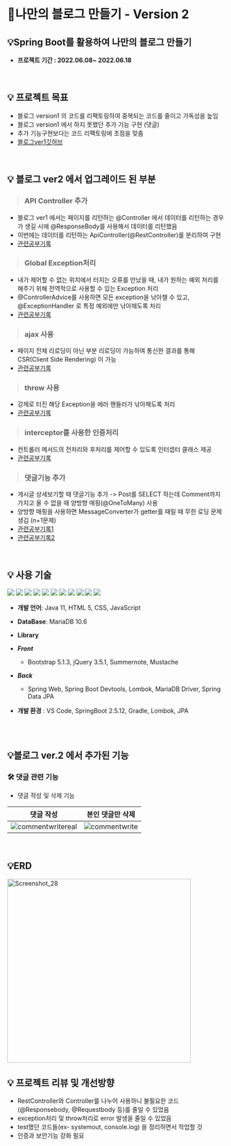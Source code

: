 # 📝나만의 블로그 만들기 - Version 2
##  **💡Spring Boot를 활용하여 나만의 블로그 만들기**

- **프로젝트 기간 : 2022.06.08~ 2022.06.18**
    
<br/>

## 💡 프로젝트 목표
- 블로그 version1 의 코드를 리팩토링하여 중복되는 코드를 줄이고 가독성을 높임
- 블로그 version1 에서 하지 못했던 추가 기능 구현 (댓글)
- 추가 기능구현보다는 코드 리팩토링에 초점을 맞춤
- [블로그ver1깃허브](https://github.com/emperor-juwon/blog_project_version_1)

<br/>

## 💡 블로그 ver2 에서 업그레이드 된 부분
> ### API Controller 추가

- 블로그 ver1 에서는 페이지를 리턴하는 @Controller 에서 데이터를 리턴하는 경우가 생길 시에 @ResponseBody를 사용해서 데이터를 리턴했음
- 이번에는 데이터를 리턴하는 ApiController(@RestController)를 분리하여 구현
- [관련공부기록](https://blog.naver.com/fwangjuwon/222680204093)

> ### Global Exception처리 
- 내가 제어할 수 없는 위치에서 터지는 오류를 만났을 때, 내가 원하는 예외 처리를 해주기 위해 전역적으로 사용할 수 있는 Exception 처리
- @ControllerAdvice를 사용하면 모든 exception을 낚아챌 수 있고, @ExceptionHandler 로 특정 예외에만 낚아채도록 처리
- [관련공부기록](https://blog.naver.com/fwangjuwon/222680270814)


> ### ajax 사용
- 페이지 전체 리로딩이 아닌 부분 리로딩이 가능하여 통신한 결과를 통해 CSR(Client Side Rendering) 이 가능
- [관련공부기록](https://blog.naver.com/fwangjuwon/222754964393)

> ### throw 사용
- 강제로 터진 해당 Exception을 에러 핸들러가 낚아채도록 처리
- [관련공부기록](https://blog.naver.com/fwangjuwon/222682690840)

> ### interceptor를 사용한 인증처리
- 컨트롤러 메서드의 전처리와 후처리를 제어할 수 있도록 인터셉터 클래스 제공
- [관련공부기록](https://blog.naver.com/fwangjuwon/222685109976)

> ### 댓글기능 추가
- 게시글 상세보기할 때 댓글기능 추가
-> Post를 SELECT 하는데 Comment까지 가지고 올 수 없을 때 양방향 매핑(@OneToMany) 사용
- 양방향 매핑을 사용하면 MessageConverter가 getter를 때릴 때 무한 로딩 문제 생김 (n+1문제)
- [관련공부기록1](https://blog.naver.com/fwangjuwon/222686540045)
- [관련공부기록2](https://blog.naver.com/fwangjuwon/222734758279)

<br/>

 ## 💡 사용 기술

<img src="https://img.shields.io/badge/-Java-007396"/>  <img src="https://img.shields.io/badge/-Spring-6DB33F"/>  <img src="https://img.shields.io/badge/-Apach%20Tomcat-F8DC75"/> <img src="https://img.shields.io/badge/-MariaDB-071D49"/> 
<img src="https://img.shields.io/badge/-HTML5-E34F26"/> <img src="https://img.shields.io/badge/-CSS-1572B6"/> <img src="https://img.shields.io/badge/-JavaScript-F7DF1E"/> <img src="https://img.shields.io/badge/-JQuery-0769AD"/> 
<img src="https://img.shields.io/badge/-Github-181717"/> <img src="https://img.shields.io/badge/-Git-F05032"/> <img src="https://img.shields.io/badge/-BootStrap-7952B3"/> 

- **개발 언어**: Java 11, HTML 5, CSS, JavaScript
- **DataBase**: MariaDB 10.6

- **Library**
- ***Front***
    - Bootstrap 5.1.3, jQuery 3.5.1, Summernote, Mustache
- ***Back***
    - Spring Web, Spring Boot Devtools, Lombok, MariaDB Driver, Spring Data JPA
- **개발 환경** : VS Code, SpringBoot 2.5.12, Gradle, Lombok, JPA
<br/>
<br/>
  
## 💡블로그 ver.2 에서 추가된 기능 

### 🛠 ****댓글 관련 기능****
- 댓글 작성 및 삭제 기능

| 댓글 작성| 본인 댓글만 삭제 |
|------|------|
|![commentwritereal](https://user-images.githubusercontent.com/104547351/173788224-13c82241-e3c6-44dd-9bb6-029e32671cc6.gif)|![commentwrite](https://user-images.githubusercontent.com/104547351/173788228-eb4d58f0-5aae-40cd-84d7-fadb45d39ad2.gif)|
<br/>

## 💡ERD
<img width="423" alt="Screenshot_28" src="https://user-images.githubusercontent.com/104547351/173792144-15834a49-0ce6-4e96-be1d-363e27c6e384.png">


<br/>

## 💡 프로젝트 리뷰 및 개선방향
- RestController와 Controller를 나누어 사용하니 불필요한 코드 (@Responsebody, @Requestbody 등)를 줄일 수 있었음
- exception처리 및 throw처리로 error 발생을 줄일 수 있었음
- test했던 코드들(ex- systemout, console.log) 을 정리하면서 작업할 것
- 인증과 보안기능 강화 필요
